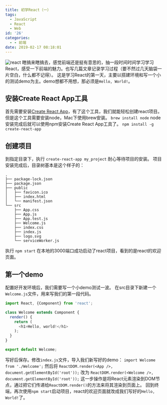 ```yaml
---
title: 初学React（一）
tags:
  - JavaScript
  - React
  - Web
id: '26'
categories:
  - - 前端
date: 2019-02-17 08:18:01
---
```


![react](https://reactjs.org/logo-og.png) 瞎搞来瞎搞去，感觉前端还是挺有意思的，抽一段时间时间学习学习React，感受一下前端的魅力。也写几篇文章记录学习过程（要不然过几天脑袋一片空白，什么都不记得）。 这是学习React的第一天，主要以搭建环境和写一个小的测试demo为主。demo想都不用想，那必须是`Hello, World!`。
<!-- more -->
## 安装Create React App工具

首先需要安装[Create React App](https://github.com/facebook/create-react-app)，有了这个工具，我们就能轻松创建react项目。 但是这个工具需要安装node，Mac下使用brew安装。 `brew install node` node安装完成后就可以使用npm安装Create React App工具了。 `npm install -g create-react-app`

## 创建项目

到指定目录下，执行 `create-react-app my_project` 耐心等待项目的安装。 项目安装完成后，目录树基本是这个样子的：

```
.
├── package-lock.json
├── package.json
├── public
│   ├── favicon.ico
│   ├── index.html
│   └── manifest.json
└── src
    ├── App.css
    ├── App.js
    ├── App.test.js
    ├── Welcome.js
    ├── index.css
    ├── index.js
    ├── logo.svg
    └── serviceWorker.js
```

执行 `npm start` 在本地的3000端口成功启动了react项目，看到的是react的欢迎页面。

## 第一个demo

配置好开发环境后，我们需要写一个小demo测试一波。 在src目录下新建一个`Welcome.js`文件，用来写我们的第一段代码。

```JavaScript
import React, {Component} from 'react';

class Welcome extends Component {
  render() {
    return (
      <h1>Hello, world!</h1>
    );
  }
}

export default Welcome;
```

写好后保存。修改`index.js`文件，导入我们新写好的demo： `import Welcome from './Welcome';` 然后将 `ReactDOM.render(<App />, document.getElementById('root'));` 改为 `ReactDOM.render(<Welcome />, document.getElementById('root'));` 这一步操作是将React元素渲染到DOM节点，通过把它们传递给`ReactDOM.render()`的方法来将其渲染到页面上。 回到终端，再次使用`npm start`启动项目，react的欢迎页面就改成我们写好的`Hello, World!`了。
